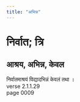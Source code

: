 ```yaml
---
title: "अभिन्न"
---
```


# निर्वात; त्रि
## आश्रय, अभिन्न, केवल
निर्वातमाश्रयं विद्यादभिन्नं केवलं तथा ।<br />verse 2.1.1.29<br />page 0009

